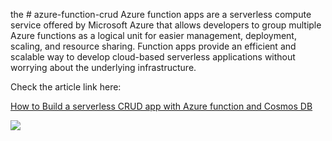 the # azure-function-crud
Azure function apps are a serverless compute service offered by Microsoft Azure that allows developers to group multiple Azure functions as a logical unit for easier management, deployment, scaling, and resource sharing. Function apps provide an efficient and scalable way to develop cloud-based serverless applications without worrying about the underlying infrastructure.

Check the article link here:

<a href="https://jayanttripathy.com/how-to-build-a-serverless-crud-app-with-azure-function-and-cosmos-db/">How to Build a serverless CRUD app with Azure function and Cosmos DB</a>

<img src="https://jayanttripathy.com/wp-content/uploads/2023/07/Azure-functions.png"/>
